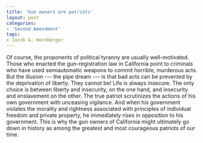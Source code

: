 ```yaml
---
title: 'Gun owners are patriots'
layout: post
categories:
- 'Second Amendment'
tags:
- Jacob G. Hornberger
---
```


Of course, the proponents of political tyranny are usually well-motivated. Those who enacted the gun-registration law in California point to criminals who have used semiautomatic weapons to commit horrible, murderous acts. But the illusion --- the pipe dream --- is that bad acts can be prevented by the deprivation of liberty. They cannot be! Life is always insecure. The only choice is between liberty and insecurity, on the one hand, and insecurity and enslavement on the other. The true patriot scrutinizes the actions of his own government with unceasing vigilance. And when his government violates the morality and rightness associated with principles of individual freedom and private property, he immediately rises in opposition to his government. This is why the gun owners of California might ultimately go down in history as among the greatest and most courageous patriots of our time.